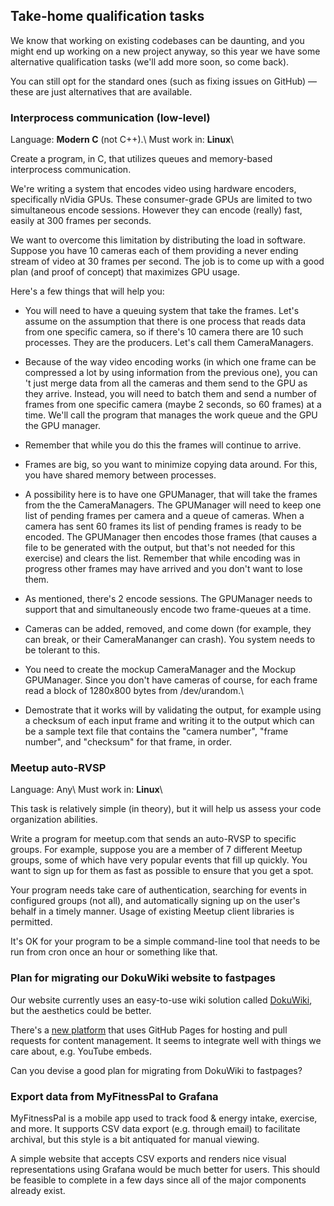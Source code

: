 ##  Take-home qualification tasks

We know that working on existing codebases can be daunting, and you might end up working on a new project anyway, so this year we have some alternative qualification tasks (we'll add more soon, so come back). 

You can still opt for the standard ones (such as fixing issues on GitHub) — these are just alternatives that are available.

### Interprocess communication (low-level)

Language: **Modern C** (not C++).\\
Must work in: **Linux**\\

Create a program, in C, that utilizes queues and memory-based interprocess communication.

We're writing a system that encodes video using hardware encoders, specifically nVidia GPUs.
These consumer-grade GPUs are limited to two simultaneous encode sessions. However they can encode (really) fast, easily at 300 frames per seconds.

We want to overcome this limitation by distributing the load in software.
Suppose you have 10 cameras each of them providing a never ending stream of video at 30 frames per second.
The job is to come up with a good plan (and proof of concept) that maximizes GPU usage.

Here's a few things that will help you:


*  You will need to have a queuing system that take the frames. Let's assume on the assumption that there is one process that reads data from one specific camera, so if there's 10 camera there are 10 such processes. They are the producers. Let's call them CameraManagers.

*  Because of the way video encoding works (in which one frame can be compressed a lot by using information from the previous one), you can 't just merge data from all the cameras and them send to the GPU as they arrive. Instead, you will need to batch them and send a number of frames from one specific camera (maybe 2 seconds, so 60 frames) at a time. We'll call the program that manages the work queue and the GPU the GPU manager.

*  Remember that while you do this the frames will continue to arrive.

*  Frames are big, so you want to minimize copying data around. For this, you have shared memory between processes.

*  A possibility here is to have one GPUManager, that will take the frames from the the CameraManagers. The GPUManager will need to keep one list of pending frames per camera and a queue of cameras. When a camera has sent 60 frames its list of pending frames is ready to be encoded. The GPUManager then encodes those frames (that causes a file to be generated with the output, but that's not needed for this exercise) and clears the list. Remember that while encoding was in progress other frames may have arrived and you don't want to lose them.

*  As mentioned, there's 2 encode sessions. The GPUManager needs to support that and simultaneously encode two frame-queues at a time.

*  Cameras can be added, removed, and come down (for example, they can break, or their CameraMananger can crash). You system needs to be tolerant to this.

*  You need to create the mockup CameraManager and the Mockup GPUManager. Since you don't have cameras of course, for each frame read a block of 1280x800 bytes from /dev/urandom.\\

*  Demostrate that it works will by validating the output, for example using a checksum of each input frame and writing it to the output which can be a sample text file that contains the "camera number", "frame number", and "checksum" for that frame, in order.

### Meetup auto-RVSP

Language: Any\\
Must work in: **Linux**\\

This task is relatively simple (in theory), but it will help us assess your code organization abilities.

Write a program for meetup.com that sends an auto-RVSP to specific groups. For example, suppose you are a member of 7 different Meetup groups, some of which have very popular events that fill up quickly. You want to sign up for them as fast as possible to ensure that you get a spot.

Your program needs take care of authentication, searching for events in configured groups (not all), and automatically signing up on the user's behalf in a timely manner. Usage of existing Meetup client libraries is permitted.

It's OK for your program to be a simple command-line tool that needs to be run from cron once an hour or something like that.

### Plan for migrating our DokuWiki website to fastpages

Our website currently uses an easy-to-use wiki solution called [DokuWiki](https///www.dokuwiki.org/dokuwiki), but the aesthetics could be better.

There's a [new platform](https///fastpages.fast.ai/) that uses GitHub Pages for hosting and pull requests for content management. It seems to integrate well with things we care about, e.g. YouTube embeds.

Can you devise a good plan for migrating from DokuWiki to fastpages?

### Export data from MyFitnessPal to Grafana

MyFitnessPal is a mobile app used to track food & energy intake, exercise, and more. It supports CSV data export (e.g. through email) to facilitate archival, but this style is a bit antiquated for manual viewing.

A simple website that accepts CSV exports and renders nice visual representations using Grafana would be much better for users. This should be feasible to complete in a few days since all of the major components already exist.

